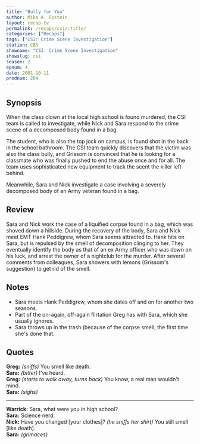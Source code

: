 ```yaml
---
title: "Bully for You"
author: Mika A. Epstein
layout: recap-tv
permalink: /recaps/csi/:title/
categories: ["Recaps"]
tags: ["CSI: Crime Scene Investigation"]
station: CBS
showname: "CSI: Crime Scene Investigation"
showslug: csi
season: 2
epnum: 4
date: 2001-10-11
prodnum: 204  
---
```


## Synopsis

When the class clown at the local high school is found murdered, the CSI team is called to investigate, while Nick and Sara respond to the crime scene of a decomposed body found in a bag.

The student, who is also the top jock on campus, is found shot in the back in the school bathroom. The CSI team quickly discovers that the victim was also the class bully, and Grissom is convinced that he is looking for a classmate who was finally pushed to end the abuse once and for all. The team uses sophisticated new equipment to track the scent the killer left behind.

Meanwhile, Sara and Nick investigate a case involving a severely decomposed body of an Army veteran found in a bag.

## Review

Sara and Nick work the case of a liquified corpse found in a bag, which was shoved down a hillside. During the recovery of the body, Sara and Nick meet EMT Hank Peddigrew, whom Sara seems attracted to. Hank hits on Sara, but is repulsed by the smell of decomposition clinging to her. They eventually identify the body as that of an ex Army officer who was down on his luck, and arrest the owner of a nightclub for the murder. After several comments from colleagues, Sara showers with lemons (Grissom's suggestion) to get rid of the smell.

## Notes

* Sara meets Hank Peddigrew, whom she dates off and on for another two seasons.  
* Part of the on-again, off-again flirtation Greg has with Sara, which she usually ignores.  
* Sara throws up in the trash (because of the corpse smell, the first time she's done that.

## Quotes

**Greg:** _(sniffs)_ You smell like death.  
**Sara:** _(bitter)_ I've heard.  
**Greg:** _(starts to walk away, turns back)_ You know, a real man wouldn't mind.  
**Sara:** _(sighs)_  

- - -

**Warrick:** Sara, what were you in high school?  
**Sara:** Science nerd.  
**Nick:** Have you changed [your clothes]? _(he sniffs her shirt)_ You still smell [like death].  
**Sara:** _(grimaces)_

